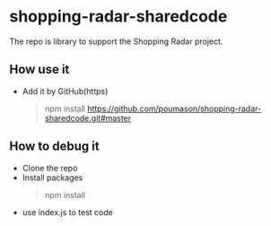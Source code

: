 # shopping-radar-sharedcode

The repo is library to support the Shopping Radar project.


## How use it
- Add it by GitHub(https)
   > npm install https://github.com/poumason/shopping-radar-sharedcode.git#master


## How to debug it
- Clone the repo
- Install packages
  > npm install
- use index.js to test code

